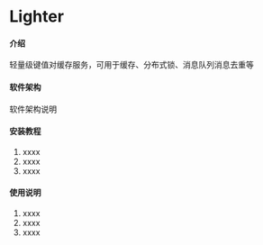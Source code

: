 # Lighter

#### 介绍
轻量级键值对缓存服务，可用于缓存、分布式锁、消息队列消息去重等

#### 软件架构
软件架构说明


#### 安装教程

1. xxxx
2. xxxx
3. xxxx

#### 使用说明

1. xxxx
2. xxxx
3. xxxx
